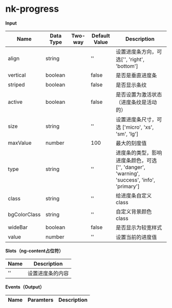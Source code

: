 # nk-progress

**Input**

| Name | Data Type |  Two-way | Default Value | Description |
| --- | --- | --- | --- | --- |
| align | string | | '' | 设置进度条方向，可选['', 'right', 'bottom'] |
| vertical | boolean | | false | 是否是垂直进度条 |
| striped | boolean | | false | 是否显示条纹 |
| active | boolean | | false | 是否设置为激活状态（进度条纹是活动的）|
| size | string | | '' | 设置进度条尺寸，可选 ['micro', 'xs', 'sm', 'lg'] |
| maxValue | number | | 100 | 最大的刻度值 |
| type | string | | '' | 进度条的类型，影响进度条颜色，可选 ['', 'danger', 'warning', 'success', 'info', 'primary'] |
| class | string | | '' | 给进度条自定义class | 
| bgColorClass | string | | '' | 自定义背景颜色class |
| wideBar | boolean | | false | 是否显示为较宽样式 |
| value | number | | '' | 设置当前的进度值 |
 
**Slots（ng-content占位符）**

| Name | Description |
| --- | --- |
| '' | 设置进度条的内容 |

**Events（Output）**

| Name | Paramters | Description |
| --- | --- | --- |
